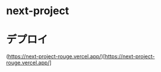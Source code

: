 # next-project

# デプロイ
(https://next-project-rouge.vercel.app/)[https://next-project-rouge.vercel.app/]
